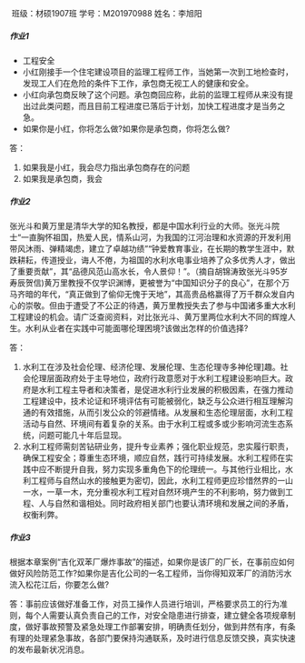 ​        班级：材硕1907班                            学号：M201970988                      姓名：李旭阳

##### 作业1

* 工程安全
* 小红刚接手一个住宅建设项目的监理工程师工作，当她第一次到工地检查时，发现工人们在危险的条件下工作，承包商无视工人的健康和安全。
* 小红向承包商反映了这个问题。承包商回应称，此前的监理工程师从来没有提出过此类问题，而且目前工程进度已落后于计划，加快工程进度才是当务之急。
* 如果你是小红，你将怎么做?如果你是承包商，你将怎么做?

答：

1. 如果我是小红，我会尽力指出承包商存在的问题
2. 如果我是承包商，我会

##### 作业2

张光斗和黄万里是清华大学的知名教授，都是中国水利行业的大师。张光斗院士“一直胸怀祖国，热爱人民，情系山河，为我国的江河治理和水资源的开发利用带风沐雨、弹精竭虑，建立了卓越功绩”“钟爱教育事业，在长期的教学生涯中，默跌耕耘，传道授业，诲人不倦，为祖国的水利水电事业培养了众多优秀人才，做出了重要贡献”，其“品德风范山高水长，令人景仰！”。（摘自胡锦涛致张光斗95岁寿辰贺信)黄万里教授不仅学识渊博，更被誉为“中国知识分子的良心”，在那个万马齐暗的年代，“真正做到了偷仰无愧于天地”，其高贵品格赢得了万千群众发自内心的崇敬。但由于遭受了不公正的待遇，黄万里教授失去了参与中国诸多重大水利工程建设的机会。请广泛查阅资料，对比张光斗、黄万里两位水利大不同的辉煌人生。水利从业者在实践中可能面哪伦理困境?该做出怎样的价值选择?

答：

1. 水利工在涉及社会伦理、经济伦理、发展伦理、生态伦理寺多神伦理]趣。社会伦理层面政府处于主导地位，政府行政意愿对于水利工程建设影响巨大。政府是水利工程主导者和决策者，是促进水利行业发展的积极因素，在强力推动工程建设中，技术论证和环境评估有可能被弱化，缺乏与公众进行相互理解沟通的有效措施，从而引发公众的邻避情绪。从发展和生态伦理层面，水利工程活动与自然、环境间有着复杂的关系。由于水利工程或多或少影响河流生态系统，问题可能几十年后显现。
2. 水利工程师需刻苦钻研业务，提升专业素养；强化职业规范，忠实履行职责，确保工程安全；尊重生态环境，顺应自然，践行可持续发展。水利工程师在实践中应不断提升自我，努力实现多重角色下的伦理统一。与其他行业相比，水利工程师与自然山水的接触更为密切，因此，水利工程师更应珍惜然界的一山一水，一草一木，充分重视水利工程对自然环境产生的不利影响，努力做到工程、人与自然和谐相处。同时政府相关部门也要认清环境和发展之间的矛盾，权衡利弊。

##### 作业3

根据本章案例“吉化双苯厂爆炸事故”的描述，如果你是该厂的厂长，在事前应如何做好风险防范工作?如果你是吉化公司的一名工程师，当你得知双苯厂的消防污水流入松花江后，你要怎么做?

答：事前应该做好准备工作，对员工操作人员进行培训，严格要求员工的行为准则，每个人需要认真负责自己的工作，对安全隐患进行排查，建立健全各项规章制度，做好事故预警及紧急处理工作部署安排，明确责任划分，做到井然有序，有条有理的处理紧急事故，各部门要保持沟通联系，及时进行信息反馈交换，真实快速的发布最新状况消息。
